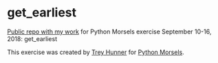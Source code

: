 # get_earliest
[Public repo with my work](https://github.com/mUtterberg/get_earliest/) for Python Morsels exercise September 10-16, 2018: get_earliest

This exercise was created by [Trey Hunner](https://treyhunner.com/) for [Python Morsels](https://try.pythonmorsels.com/).
